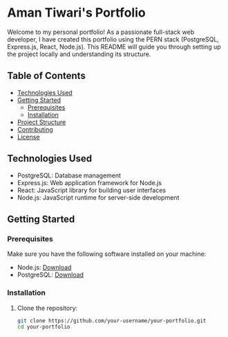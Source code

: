 # Aman Tiwari's Portfolio

Welcome to my personal portfolio! As a passionate full-stack web developer, I have created this portfolio using the PERN stack (PostgreSQL, Express.js, React, Node.js). This README will guide you through setting up the project locally and understanding its structure.

## Table of Contents
- [Technologies Used](#technologies-used)
- [Getting Started](#getting-started)
  - [Prerequisites](#prerequisites)
  - [Installation](#installation)
- [Project Structure](#project-structure)
- [Contributing](#contributing)
- [License](#license)

## Technologies Used
- PostgreSQL: Database management
- Express.js: Web application framework for Node.js
- React: JavaScript library for building user interfaces
- Node.js: JavaScript runtime for server-side development

## Getting Started

### Prerequisites
Make sure you have the following software installed on your machine:
- Node.js: [Download](https://nodejs.org/)
- PostgreSQL: [Download](https://www.postgresql.org/)

### Installation
1. Clone the repository:
   ```bash
   git clone https://github.com/your-username/your-portfolio.git
   cd your-portfolio
